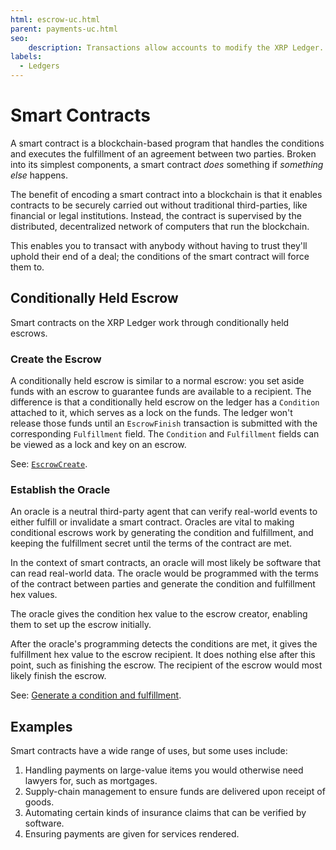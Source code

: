 ```yaml
---
html: escrow-uc.html
parent: payments-uc.html
seo:
    description: Transactions allow accounts to modify the XRP Ledger.
labels:
  - Ledgers
---
```

# Smart Contracts

A smart contract is a blockchain-based program that handles the conditions and executes the fulfillment of an agreement between two parties. Broken into its simplest components, a smart contract _does_ something if _something else_ happens.

The benefit of encoding a smart contract into a blockchain is that it enables contracts to be securely carried out without traditional third-parties, like financial or legal institutions. Instead, the contract is supervised by the distributed, decentralized network of computers that run the blockchain.

This enables you to transact with anybody without having to trust they'll uphold their end of a deal; the conditions of the smart contract will force them to.


## Conditionally Held Escrow

Smart contracts on the XRP Ledger work through conditionally held escrows.


### Create the Escrow

A conditionally held escrow is similar to a normal escrow: you set aside funds with an escrow to guarantee funds are available to a recipient. The difference is that a conditionally held escrow on the ledger has a `Condition` attached to it, which serves as a lock on the funds. The ledger won't release those funds until an `EscrowFinish` transaction is submitted with the corresponding `Fulfillment` field. The `Condition` and `Fulfillment` fields can be viewed as a lock and key on an escrow.

See: [`EscrowCreate`](../../references/protocol/transactions/types/escrowcreate.md).


### Establish the Oracle

An oracle is a neutral third-party agent that can verify real-world events to either fulfill or invalidate a smart contract. Oracles are vital to making conditional escrows work by generating the condition and fulfillment, and keeping the fulfillment secret until the terms of the contract are met.

In the context of smart contracts, an oracle will most likely be software that can read real-world data. The oracle would be programmed with the terms of the contract between parties and generate the condition and fulfillment hex values.

The oracle gives the condition hex value to the escrow creator, enabling them to set up the escrow initially.

After the oracle's programming detects the conditions are met, it gives the fulfillment hex value to the escrow recipient. It does nothing else after this point, such as finishing the escrow. The recipient of the escrow would most likely finish the escrow.

See: [Generate a condition and fulfillment](../../tutorials/how-tos/use-specialized-payment-types/use-escrows/send-a-conditionally-held-escrow.md#1-generate-condition-and-fulfillment).

## Examples

Smart contracts have a wide range of uses, but some uses include:

1. Handling payments on large-value items you would otherwise need lawyers for, such as mortgages.
2. Supply-chain management to ensure funds are delivered upon receipt of goods.
3. Automating certain kinds of insurance claims that can be verified by software.
4. Ensuring payments are given for services rendered.
